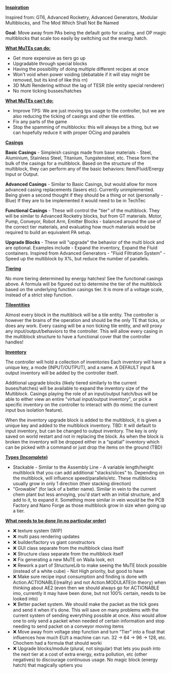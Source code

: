 **<span style="text-decoration:underline;">Inspiration</span>**

Inspired from: GT6, Advanced Rocketry, Advanced Generators, Modular Multiblocks, and The Mod Which Shall Not Be Named

**Goal**:  Move away from PAs being the default goto for scaling, and OP magic multiblocks that scale too easily by switching out the energy hatch.

**<span style="text-decoration:underline;">What MuTEs can do:</span>**



* Get more expensive as tiers go up
* Upgradable through special blocks
* Having the possibility of doing multiple different recipes at once
* Won't void when power voiding (debatable if it will stay might be removed, but its kind of like this rn)
* 3D Multi Rendering without the lag of TESR (tile entity special renderer)
* No more ticking busses/hatches

**<span style="text-decoration:underline;">What MuTEs can’t do:</span>**



* Improve TPS: We are just moving tps usage to the controller, but we are also reducing the ticking of casings and other tile entities.
* Fix any parts of the game
* Stop the spamming of multiblocks: this will always be a thing, but we can hopefully reduce it with proper OCing and parallels

**<span style="text-decoration:underline;">Casings</span>**

**Basic Casings** - Simpleish casings made from base materials - Steel, Aluminium, Stainless Steel, Titanium, Tungstensteel, etc.  These form the bulk of the casings for a multiblock.  Based on the structure of the multiblock, they can perform any of the basic behaviors: Item/Fluid/Energy Input or Output.

**Advanced Casings** - Similar to Basic Casings, but would allow for more advanced casing replacements (lasers etc).  Currently unimplemented. Being given a second thought if they should be a thing or not (personally - Blue) If they are to be implemented it would need to be in TechTec

**Functional Casings** - These will control the "tier" of the multiblock.  They will be similar to Advanced Rocketry blocks, but from GT materials.  Motor, Pump, Conveyor, Robot Arm, Emitter Blocks - balanced around the use of the correct tier materials, and evaluating how much materials would be required to build an equivalent PA setup.

**Upgrade Blocks** - These will "upgrade" the behavior of the multi block and are optional.  Examples include - Expand the inventory, Expand the Fluid containers.  Inspired from Advanced Generators - "Fluid Filtration System" - Speed up the multiblock by X%, but reduce the number of parallels.

**<span style="text-decoration:underline;">Tiering</span>**

No more tiering determined by energy hatches!  See the functional casings above.  A formula will be figured out to determine the tier of the multiblock based on the underlying function casings tier.  It is more of a voltage scale, instead of a strict step function.

**<span style="text-decoration:underline;">Tileentities</span>**

Almost every block in the multiblock will be a tile entity.  The controller is however the brains of the operation and should be the only TE that ticks, or does any work.  Every casing will be a non ticking tile entity, and will proxy any input/output/behaviors to the controller.  This will allow every casing in the multiblock structure to have a functional cover that the controller handles!

**<span style="text-decoration:underline;">Inventory</span>**

The controller will hold a collection of inventories  Each inventory will have a unique key, a mode (INPUT/OUTPUT), and a name.  A DEFAULT input & output inventory will be added by the controller itself.

Additional upgrade blocks (likely tiered similarly to the current buses/hatches) will be available to expand the inventory size of the Multiblock. Casings playing the role of an input/output hatch/bus will be able to either view an entire "virtual input/output inventory", or pick a specific inventory on the controller to interact with (to mimic the current input bus isolation feature).

When the inventory upgrade block is added to the multiblock, it is given a unique key and added to the multiblock inventory.  TBD: It will default to input inventory, but can be changed to output inventory. The key is only saved on world restart and not in replacing the block. As when the block is broken the inventory will be dropped either in a “spatial” inventory which can be picked with a command or just drop the items on the ground (TBD)

**<span style="text-decoration:underline;">Types (Incomplete)</span>**



* Stackable - Similar to the Assembly Line - A variable length/height multiblock that you can add additional "stacks/slices" to.  Depending on the multiblock, will influence speed/parallels/etc. These mutliblocks usually grow in only 1 direction (their stacking direction)
*  "Growable" (for lack of a better name).  Similar in vein to the current chem plant but less annoying, you'd start with an initial structure, and add to it, to expand it. Something more similar in vein would be the PCB Factory and Nano Forge as those multiblock grow in size when going up a tier.

**<span style="text-decoration:underline;">What needs to be done (in no particular order)</span>**



* ❌  texture system (WIP)
* ❌  multi pass rendering updates
* ❌  builder/factory vs giant constructors
* ❌  GUI class separate from the multiblock class itself
* ❌  Structure class separate from the multiblock itself
* ❌  Fix generating a new MuTE on Waila look, ect
* ❌  Rework a part of StructureLib to make seeing the  MuTE block possible (instead of a white cube) - Not High priority, but good to have
* ❌  Make sure recipe input consumption and finding is done with Action.ACTIONABLE(reality) and not Action.MODULATE(in theory) when thinking about AE2 (even then we should always go for ACTIONABLE imo, currently it may have been done, but not 100% certain, needs to be looked into)
* ❌  Better packet system. We should make the packet as the tick goes and send it when it's done. This will save on many problems with the current system of sending everything possible at once. Also would allow one to only  send a packet when needed of certain information and stop needing to send packet on a conveyor moving items
* ❌ Move away from voltage step function and turn “Tier” into a float that influences how much EU/t a machine can run.  32 -> 64 -> 96 -> 128, etc.  Chochem had a formula that should worki
* ❌ Upgrade blocks/module (plural, not singular) that lets you push into the next tier at a cost of extra energy, extra pollution, etc (other negatives) to discourage continuous usage.  No magic block (energy hatch) that magically uptiers you
